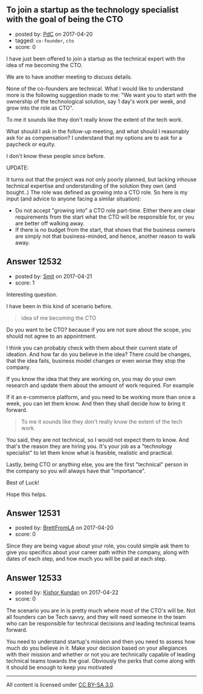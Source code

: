 ## To join a startup as the technology specialist with the goal of being the CTO

- posted by: [PdC](https://stackexchange.com/users/4707998/pdc) on 2017-04-20
- tagged: `co-founder`, `cto`
- score: 0

I have just been offered to join a startup as the technical expert with the idea of me becoming the CTO.

We are to have another meeting to discuss details.

None of the co-founders are technical. What I would like to understand more is the following suggestion made to me: "We want you to start with the ownership of the technological solution, say 1 day's work per week, and grow into the role as CTO".

To me it sounds like they don't really know the extent of the tech work.

What should I ask in the follow-up meeting, and what should I reasonably ask for as compensation? I understand that my options are to ask for a paycheck or equity.

I don't know these people since before.

UPDATE:

It turns out that the project was not only poorly planned, but lacking inhouse technical expertise and understanding of the solution they own (and bought..) The role was defined as growing into a CTO role. So here is my input (and advice to anyone facing a similar situation):

 - Do not accept "growing into" a CTO role part-time. Either there are clear requirements from the start what the CTO will be responsible for, or you are better off walking away.
 - If there is no budget from the start, that shows that the business owners are simply not that business-minded, and hence, another reason to walk away.


## Answer 12532

- posted by: [Smit](https://stackexchange.com/users/7665731/smit) on 2017-04-21
- score: 1

Interesting question.

I have been in this kind of scenario before.

> idea of me becoming the CTO

Do you want to be CTO? because if you are not sure about the scope, you should not agree to an appointment.

I think you can probably check with them about their current state of ideation. And how far do you believe in the idea? There could be changes, that the idea fails, business model changes or even worse they stop the company.

If you know the idea that they are working on, you may do your own research and update them about the amount of work required. For example

If it an e-commerce platform, and you need to be working more than once a week, you can let them know. And then they shall decide how to bring it forward.

> To me it sounds like they don't really know the extent of the tech work.

You said, they are not technical, so I would not expect them to know. And that's the reason they are hiring you. It's your job as a "technology specialist" to let them know what is feasible, realistic and practical.

Lastly, being CTO or anything else, you are the first "technical" person in the company so you will always have that "importance". 

Best of Luck!

Hope this helps.


## Answer 12531

- posted by: [BrettFromLA](https://stackexchange.com/users/2813127/brettfromla) on 2017-04-20
- score: 0

Since they are being vague about your role, you could simple ask them to give you specifics about your career path within the company, along with dates of each step, and how much you will be paid at each step.


## Answer 12533

- posted by: [Kishor Kundan](https://stackexchange.com/users/1220393/kishor-kundan) on 2017-04-22
- score: 0

The scenario you are in is pretty much where most of the CTO's will be. Not all founders can be Tech savvy, and they will need someone in the team who can be responsible for technical decisions and leading technical teams forward. 

You need to understand startup's mission and then you need to assess how much do you believe in it.
Make your decision based on your allegiances with their mission and whether or not you are technically capable of leading technical teams towards the goal. Obviously the perks that come along with it should be enough to keep you motivated




---

All content is licensed under [CC BY-SA 3.0](https://creativecommons.org/licenses/by-sa/3.0/).
